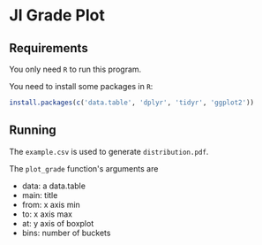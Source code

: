 # JI Grade Plot

## Requirements

You only need `R` to run this program.

You need to install some packages in `R`:

```r
install.packages(c('data.table', 'dplyr', 'tidyr', 'ggplot2'))
```

## Running

The `example.csv` is used to generate `distribution.pdf`.

The `plot_grade` function's arguments are
+ data: a data.table
+ main: title
+ from: x axis min
+ to:   x axis max
+ at:   y axis of boxplot
+ bins: number of buckets
